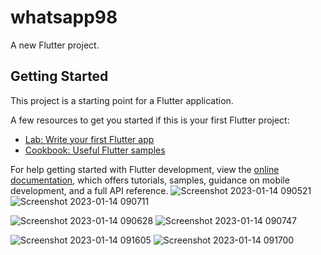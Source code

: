 # whatsapp98

A new Flutter project.

## Getting Started

This project is a starting point for a Flutter application.

A few resources to get you started if this is your first Flutter project:

- [Lab: Write your first Flutter app](https://docs.flutter.dev/get-started/codelab)
- [Cookbook: Useful Flutter samples](https://docs.flutter.dev/cookbook)

For help getting started with Flutter development, view the
[online documentation](https://docs.flutter.dev/), which offers tutorials,
samples, guidance on mobile development, and a full API reference.
![Screenshot 2023-01-14 090521](https://user-images.githubusercontent.com/122444768/212467108-56d98902-e3cf-4e11-96e1-7cda7f801daa.png) ![Screenshot 2023-01-14 090711](https://user-images.githubusercontent.com/122444768/212467126-7fca6b9b-b32e-4b72-863b-b48f26fefd62.png)

![Screenshot 2023-01-14 090628](https://user-images.githubusercontent.com/122444768/212467131-0941dbdc-c3f4-416c-893f-6368913c9a8f.png) ![Screenshot 2023-01-14 090747](https://user-images.githubusercontent.com/122444768/212467143-547f45fa-6642-418d-94df-4856f1758ceb.png)

![Screenshot 2023-01-14 091605](https://user-images.githubusercontent.com/122444768/212467156-cbf6542d-2ca4-43c7-9bf3-7596d27fb445.png) ![Screenshot 2023-01-14 091700](https://user-images.githubusercontent.com/122444768/212467160-9f06496f-6273-4618-9852-7093bfdd54e9.png)
